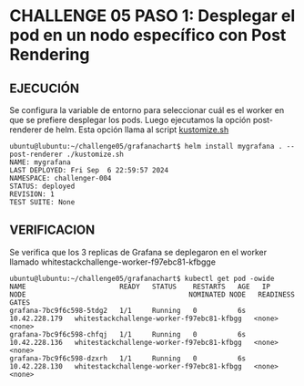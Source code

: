 # CHALLENGE 05  PASO 1: Desplegar el pod en un nodo específico con Post Rendering


## EJECUCIÓN

Se configura la variable de entorno para seleccionar cuál es el worker en que se prefiere desplegar los pods. Luego ejecutamos la opción post-renderer de helm. Esta opción llama al script [kustomize.sh](chart_files/kustomize.sh)

```
ubuntu@lubuntu:~/challenge05/grafanachart$ helm install mygrafana . --post-renderer ./kustomize.sh 
NAME: mygrafana
LAST DEPLOYED: Fri Sep  6 22:59:57 2024
NAMESPACE: challenger-004
STATUS: deployed
REVISION: 1
TEST SUITE: None
```


## VERIFICACION

Se verifica que los 3 replicas de Grafana se deplegaron en el worker llamado whitestackchallenge-worker-f97ebc81-kfbgge

```
ubuntu@lubuntu:~/challenge05/grafanachart$ kubectl get pod -owide
NAME                       READY   STATUS    RESTARTS   AGE   IP              NODE                                        NOMINATED NODE   READINESS GATES
grafana-7bc9f6c598-5tdg2   1/1     Running   0          6s    10.42.228.179   whitestackchallenge-worker-f97ebc81-kfbgg   <none>           <none>
grafana-7bc9f6c598-chfqj   1/1     Running   0          6s    10.42.228.136   whitestackchallenge-worker-f97ebc81-kfbgg   <none>           <none>
grafana-7bc9f6c598-dzxrh   1/1     Running   0          6s    10.42.228.130   whitestackchallenge-worker-f97ebc81-kfbgg   <none>           <none>

```
